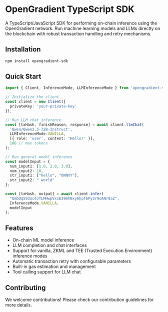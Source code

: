 # OpenGradient TypeScript SDK

A TypeScript/JavaScript SDK for performing on-chain inference using the OpenGradient network. Run machine learning models and LLMs directly on the blockchain with robust transaction handling and retry mechanisms.

## Installation

```bash
npm install opengradient-sdk
```

## Quick Start

```typescript
import { Client, InferenceMode, LLMInferenceMode } from 'opengradient-sdk';

// Initialize the client
const client = new Client({
  privateKey: 'your-private-key'
});

// Run LLM chat inference
const [txHash, finishReason, response] = await client.llmChat(
  'Qwen/Qwen2.5-72B-Instruct',
  LLMInferenceMode.VANILLA,
  [{ role: 'user', content: 'Hello!' }],
  100 // max tokens
);

// Run general model inference
const modelInput = {
  num_input1: [1.0, 2.0, 3.0],
  num_input2: 10,
  str_input1: ["hello", "ONNXY"],
  str_input2: " world"
};

const [txHash, output] = await client.infer(
  "QmbUqS93oc4JTLMHwpVxsE39mhNxy6hpf6Py3r9oANr8aZ",
  InferenceMode.VANILLA,
  modelInput
);
```

## Features

- On-chain ML model inference
- LLM completion and chat interfaces
- Support for vanilla, ZKML and TEE (Trusted Execution Environment) inference modes
- Automatic transaction retry with configurable parameters
- Built-in gas estimation and management
- Tool calling support for LLM chat

## Contributing

We welcome contributions! Please check our contribution guidelines for more details.
